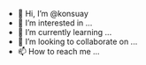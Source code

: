 - 👋 Hi, I’m @konsuay
- 👀 I’m interested in ...
- 🌱 I’m currently learning ...
- 💞️ I’m looking to collaborate on ...
- 📫 How to reach me ...

<!---
konsuay/konsuay is a ✨ special ✨ repository because its `README.md` (this file) appears on your GitHub profile.
You can click the Preview link to take a look at your changes.
--->
